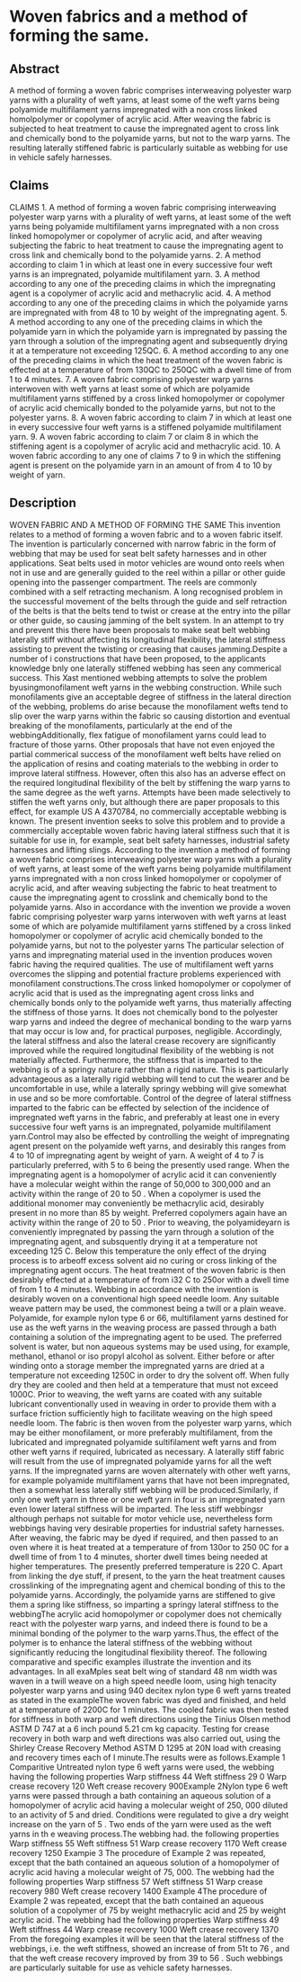# Woven fabrics and a method of forming the same.

## Abstract
A method of forming a woven fabric comprises interweaving polyester warp yarns with a plurality of weft yarns, at least some of the weft yarns being polyamide multifilament yarns impregnated with a non cross linked homolpolymer or copolymer of acrylic acid. After weaving the fabric is subjected to heat treatment to cause the impregnated agent to cross link and chemically bond to the polyamide yarns, but not to the warp yarns. The resulting laterally stiffened fabric is particularly suitable as webbing for use in vehicle safely harnesses.

## Claims
CLAIMS 1. A method of forming a woven fabric comprising interweaving polyester warp yarns with a plurality of weft yarns, at least some of the weft yarns being polyamide multifilament yarns impregnated with a non cross linked homopolymer or copolymer of acrylic acid, and after weaving subjecting the fabric to heat treatment to cause the impregnating agent to cross link and chemically bond to the polyamide yarns. 2. A method according to claim 1 in which at least one in every successive four weft yarns is an impregnated, polyamide multifilament yarn. 3. A method according to any one of the preceding claims in which the impregnating agent is a copolymer of acrylic acid and methacrylic acid. 4. A method according to any one of the preceding claims in which the polyamide yarns are impregnated with from 48 to 10 by weight of the impregnating agent. 5. A method according to any one of the preceding claims in which the polyamide yarn in which the polyamide yarn is impregnated by passing the yarn through a solution of the impregnating agent and subsequently drying it at a temperature not exceeding 125QC. 6. A method according to any one of the preceding claims in which the heat treatment of the woven fabric is effected at a temperature of from 130QC to 250QC with a dwell time of from 1 to 4 minutes. 7. A woven fabric comprising polyester warp yarns interwoven with weft yarns at least some of which are polyamide multifilament yarns stiffened by a cross linked homopolymer or copolymer of acrylic acid chemically bonded to the polyamide yarns, but not to the polyester yarns. 8. A woven fabric according to claim 7 in which at least one in every successive four weft yarns is a stiffened polyamide multifilament yarn. 9. A woven fabric according to claim 7 or claim 8 in which the stiffening agent is a copolymer of acrylic acid and methacrylic acid. 10. A woven fabric according to any one of claims 7 to 9 in which the stiffening agent is present on the polyamide yarn in an amount of from 4 to 10 by weight of yarn.

## Description
WOVEN FABRIC AND A METHOD OF FORMING THE SAME This invention relates to a method of forming a woven fabric and to a woven fabric itself. The invention is particularly concerned with narrow fabric in the form of webbing that may be used for seat belt safety harnesses and in other applications. Seat belts used in motor vehicles are wound onto reels when not in use and are generally guided to the reel within a pillar or other guide opening into the passenger compartment. The reels are commonly combined with a self retracting mechanism. A long recognised problem in the successful movement of the belts through the guide and self retraction of the belts is that the belts tend to twist or crease at the entry into the pillar or other guide, so causing jamming of the belt system. In an attempt to try and prevent this there have been proposals to make seat belt webbing laterally stiff without affecting its longitudinal flexibility, the lateral stiffness assisting to prevent the twisting or creasing that causes jamming.Despite a number of i constructions that have been proposed, to the applicants knowledge bnly one laterally stiffened webbing has seen any commerical success. This Xast mentioned webbing attempts to solve the problem byusingmonofilament weft yarns in the webbing construction. While such monofilaments give an acceptable degree of stiffness in the lateral direction of the webbing, problems do arise because the monofilament wefts tend to slip over the warp yarns within the fabric so causing distortion and eventual breaking of the monofilaments, particularly at the end of the webbingAdditionally, flex fatigue of monofilament yarns could lead to fracture of those yarns. Other proposals that have not even enjoyed the partial commerical success of the monofilament weft belts have relied on the application of resins and coating materials to the webbing in order to improve lateral stiffness. However, often this also has an adverse effect on the required longitudinal flexibility of the belt by stiffening the warp yarns to the same degree as the weft yarns. Attempts have been made selectively to stiffen the weft yarns only, but although there are paper proposals to this effect, for example US A 4370784, no commercially acceptable webbing is known. The present invention seeks to solve this problem and to provide a commercially acceptable woven fabric having lateral stiffness such that it is suitable for use in, for example, seat belt safety harnesses, industrial safety harnesses and lifting slings. According to the invention a method of forming a woven fabric comprises interweaving polyester warp yarns with a plurality of weft yarns, at least some of the weft yarns being polyamide multifilament yarns impregnated with a non cross linked homopolymer or copolymer of acrylic acid, and after weaving subjecting the fabric to heat treatment to cause the impregnating agent to crosslink and chemically bond to the polyamide yarns. Also in accordance with the invention we provide a woven fabric comprising polyester warp yarns interwoven with weft yarns at least some of which are polyamide multifilament yarns stiffened by a cross linked homopolymer or copolymer of acrylic acid chemically bonded to the polyamide yarns, but not to the polyester yarns The particular selection of yarns and impregnating material used in the invention produces woven fabric having the required qualities. The use of multifilament weft yarns overcomes the slipping and potential fracture problems experienced with monofilament constructions.The cross linked homopolymer or copolymer of acrylic acid that is used as the impregnating agent cross links and chemically bonds only to the polyamide weft yarns, thus materially affecting the stiffness of those yarns. It does not chemically bond to the polyester warp yarns and indeed the degree of mechanical bonding to the warp yarns that may occur is low and, for practical purposes, negligible. Accordingly, the lateral stiffness and also the lateral crease recovery are significantly improved while the required longitudinal flexibility of the webbing is not materially affected. Furthermore, the stiffness that is imparted to the webbing is of a springy nature rather than a rigid nature. This is particularly advantageous as a laterally rigid webbing will tend to cut the wearer and be uncomfortable in use, while a laterally springy webbing will give somewhat in use and so be more comfortable. Control of the degree of lateral stiffness imparted to the fabric can be effected by selection of the incidence of impregnated weft yarns in the fabric, and preferably at least one in every successive four weft yarns is an impregnated, polyamide multifilament yarn.Control may also be effected by controlling the weight of impregnating agent present on the polyamide weft yarns, and desirably this ranges from 4 to 10 of impregnating agent by weight of yarn. A weight of 4 to 7 is particularly preferred, with 5 to 6 being the presently used range. When the impregnating agent is a homopolymer of acrylic acid it can conveniently have a molecular weight within the range of 50,000 to 300,000 and an activity within the range of 20 to 50 . When a copolymer is used the additional monomer may conveniently be methacrylic acid, desirably present in no more than 85 by weight. Preferred copolymers again have an activity within the range of 20 to 50 . Prior to weaving, the polyamideyarn is conveniently impregnated by passing the yarn through a solution of the impregnating agent, and subsquently drying it at a temperature not exceeding 125 C. Below this temperature the only effect of the drying process is to arbeoff excess solvent aid no curing or cross linking of the impregnating agent occurs. The heat treatment of the woven fabric is then desirably effected at a temperature of from i32 C to 250or with a dwell time of from 1 to 4 minutes. Webbing in accordance with the invention is desirably woven on a conventional high speed needle loom. Any suitable weave pattern may be used, the commonest being a twill or a plain weave. Polyamide, for example nylon type 6 or 66, multifilament yarns destined for use as the weft yarns in the weaving process are passed through a bath containing a solution of the impregnating agent to be used. The preferred solvent is water, but non aqueous systems may be used using, for example, methanol, ethanol or iso propyl alcohol as solvent. Either before or after winding onto a storage member the impregnated yarns are dried at a temperature not exceeding 1250C in order to dry the solvent off. When fully dry they are cooled and then held at a temperature that must not exceed 1000C. Prior to weaving, the weft yarns are coated with any suitable lubricant conventionally used in weaving in order to provide them with a surface friction sufficiently high to facilitate weaving on the high speed needle loom. The fabric is then woven from the polyester warp yarns, which may be either monofilament, or more preferably multifilament, from the lubricated and impregnated polyamide sultifilament weft yarns and from other weft yarns if required, lubricated as necessary. A laterally stiff fabric will result from the use of impregnated polyamide yarns for all the weft yarns. If the impregnated yarns are woven alternately with other weft yarns, for example polyamide multifilament yarns that have not been impregnated, then a somewhat less laterally stiff webbing will be produced.Similarly, if only one weft yarn in three or one weft yarn in four is an impregnated yarn even lower lateral stiffness will be imparted. The less stiff webbingsr although perhaps not suitable for motor vehicle use, nevertheless form webbings having very desirable properties for industrial safety harnesses. After weaving, the fabric may be dyed if required, and then passed to an oven where it is heat treated at a temperature of from 130or to 250 0C for a dwell time of from 1 to 4 minutes, shorter dwell times being needed at higher temperatures. The presently preferred temperature is 220 C. Apart from linking the dye stuff, if present, to the yarn the heat treatment causes crosslinking of the impregnating agent and chemical bonding of this to the polyamide yarns. Accordingly, the polyamide yarns are stiffened to give them a spring like stiffness, so imparting a springy lateral stiffness to the webbingThe acrylic acid homopolymer or copolymer does not chemically react with the polyester warp yarns, and indeed there is found to be a minimal bonding of the polymer to the warp yarns.Thus, the effect of the polymer is to enhance the lateral stiffness of the webbing without significantly reducing the longitudinal flexibility thereof. The following comparative and specific examples illustrate the invention and its advantages. In all exaMples seat belt wing of standard 48 nm width was waven in a twill weave on a high speed needle loom, using high tenacity polyester warp yarns and using 940 decitex nylon type 6 weft yarns treated as stated in the exampleThe woven fabric was dyed and finished, and held at a temperature of 2200C for 1 minutes. The cooled fabric was then tested for stiffness in both warp and weft directions using the Tinius Olsen method ASTM D 747 at a 6 inch pound 5.21 cm kg capacity. Testing for crease recovery in both warp and weft directions was also carried out, using the Shirley Crease Recovery Method ASTM D 1295 at 20N load with creasing and recovery times each of I minute.The results were as follows.Example 1 Comparitive Untreated nylon type 6 weft yarns were used, the webbing having the following properties Warp stiffness 44 Weft stiffness 29 0 Warp crease recovery 120 Weft crease recovery 900Example 2Nylon type 6 weft yarns were passed through a bath containing an aqueous solution of a homopolymer of acrylic acid having a molecular weight of 250, 000 diluted to an activity of 5 and dried. Conditions were regulated to give a dry weight increase on the yarn of 5 . Two ends of the yarn were used as the weft yarns in th e weaving process.The webbing had. the following properties Warp stiffness 55 Weft stiffness 51 Warp crease recovery 1170 Weft crease recovery 1250 Exampie 3 The procedure of Example 2 was repeated, except that the bath contained an aqueous solution of a homopolymer of acrylic acid having a molecular weight of 75, 000. The webbing had the following properties Warp stiffness 57 Weft stiffness 51 Warp crease recovery 980 Weft crease recovery 1400 Example 4The procedure of Example 2 was repeated, except that the bath contained an aqueous solution of a copolymer of 75 by weight methacrylic acid and 25 by weight acrylic acid. The webbing had the following properties Warp stiffness 49 Weft stiffness 44 Warp crease recovery 1000 Weft crease recovery 1370 From the foregoing examples it will be seen that the lateral stiffness of the webbings, i.e. the weft stiffness, showed an increase of from 51t to 76 , and that the weft crease recovery improved by from 39 to 56 . Such webbings are particularly suitable for use as vehicle safety harnesses.